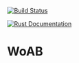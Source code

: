 [![Build Status](https://api.travis-ci.org/idanarye/woab.svg?branch=master)](https://travis-ci.org/idanarye/woab)
<!-- [![Latest Version](https://img.shields.io/crates/v/typed-builder.svg)](https://crates.io/crates/typed-builder) -->
[![Rust Documentation](https://img.shields.io/badge/api-rustdoc-blue.svg)](https://idanarye.github.io/woab/)

# WoAB
